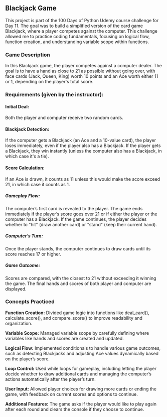 ## Blackjack Game

This project is part of the 100 Days of Python Udemy course challenge for Day 11. The goal was to build a simplified version of the card game Blackjack, where a player competes against the computer. This challenge allowed me to practice coding fundamentals, focusing on logical flow, function creation, and understanding variable scope within functions.

### Game Description
In this Blackjack game, the player competes against a computer dealer. The goal is to have a hand as close to 21 as possible without going over, with face cards (Jack, Queen, King) worth 10 points and an Ace worth either 11 or 1, depending on the player's total score.

### Requirements (given by the instructor):

#### Initial Deal: 
Both the player and computer receive two random cards.

#### Blackjack Detection:
If the computer gets a Blackjack (an Ace and a 10-value card), the player loses immediately, even if the player also has a Blackjack.
If the player gets a Blackjack, they win instantly (unless the computer also has a Blackjack, in which case it's a tie).
#### Score Calculation:
If an Ace is drawn, it counts as 11 unless this would make the score exceed 21, in which case it counts as 1.
##### Gameplay Flow:
The computer’s first card is revealed to the player.
The game ends immediately if the player’s score goes over 21 or if either the player or the computer has a Blackjack.
If the game continues, the player decides whether to "hit" (draw another card) or "stand" (keep their current hand).
##### Computer’s Turn:
Once the player stands, the computer continues to draw cards until its score reaches 17 or higher.
##### Game Outcome:
Scores are compared, with the closest to 21 without exceeding it winning the game. The final hands and scores of both player and computer are displayed.

### Concepts Practiced

**Function Creation:** Divided game logic into functions like deal_card(), calculate_score(), and compare_score() to improve readability and organization.

**Variable Scope:** Managed variable scope by carefully defining where variables like hands and scores are created and updated.

**Logical Flow:** Implemented conditionals to handle various game outcomes, such as detecting Blackjacks and adjusting Ace values dynamically based on the player’s score.

**Loop Control:** Used while loops for gameplay, including letting the player decide whether to draw additional cards and managing the computer’s actions automatically after the player’s turn.

**User Input:** Allowed player choices for drawing more cards or ending the game, with feedback on current scores and options to continue.

**Additional Features:** The game asks if the player would like to play again after each round and clears the console if they choose to continue.
